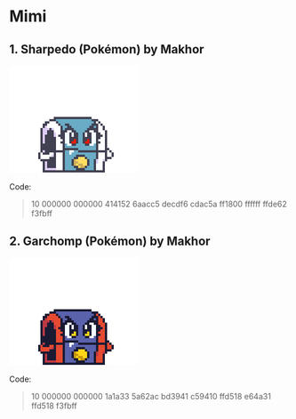 # Mimi

## 1. Sharpedo (Pokémon) by Makhor

![Palette1](https://github.com/Makhor/PCOCustomPaletteRepo/blob/main/Characters/Mimi/Palette1.png?raw=true)

Code:
> 10 000000 000000 414152 6aacc5 decdf6 cdac5a ff1800 ffffff ffde62 f3fbff

## 2. Garchomp (Pokémon) by Makhor

![Palette2](https://github.com/Makhor/PCOCustomPaletteRepo/blob/main/Characters/Mimi/Palette2.png?raw=true)

Code:
> 10 000000 000000 1a1a33 5a62ac bd3941 c59410 ffd518 e64a31 ffd518 f3fbff
